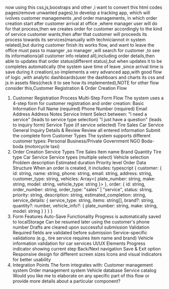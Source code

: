 now using this css,js,boostraps and other ,i want to convert this html codes pages(remove unwanted pages),to develop a tracking app, which will ivolves customer managements ,and order managements, in which order creation start after customer arrival at office ,where manager user will do for that process,then we creates order for customer accordingly to the kind of service customer wants,then after that customer will proceeds its process towards its services(manually with techniciannot in system related),but during customer finish its works flow, and want to leave the office must pass to maanger ,so manager ,will search for customer ,to see its informations(all customer info related all),including order details,then able to updates that order status(different status),but when updates it to be completes automatically (the system save time of leave ,since arrival time is save during it creation),so implements a very advanced app,with good flow of logic ,with analytic dashboards(user the dashboars and charts its css and js in assets files(check it to see how its implemented),NOTE for other flow consider this,Customer Registration & Order Creation Flow
1. Customer Registration Process
Multi-Step Form Flow
The system uses a 4-step form for customer registration and order creation:
Basic Information
Full Name (required)
Phone Number (required)
Email Address
Address
Notes
Service Intent
Select between:
"I need a service" (leads to service type selection)
"I just have a question" (leads to inquiry form)
Service Type (if service selected)
Tire Sales
Car Service
General Inquiry
Details & Review
Review all entered information
Submit the complete form
Customer Types
The system supports different customer types:
Personal
Business/Private
Government
NGO
Boda-boda (motorcycle taxi)
2. Order Creation
Service Types
Tire Sales
Item name
Brand
Quantity
Tire type
Car Service
Service types (multiple select)
Vehicle selection
Problem description
Estimated duration
Priority level
Order Data Structure
When an order is created, it includes:
typescript
{
  customer: {
    id: string,
    name: string,
    phone: string,
    email: string,
    address: string,
    customer_type: string,
    vehicles: Array<{
      plate_number: string,
      make: string,
      model: string,
      vehicle_type: string
    }>
  },
  order: {
    id: string,
    order_number: string,
    order_type: "sales" | "service",
    status: string,
    priority: string,
    description: string,
    estimated_completion: string,
    service_details: {
      service_type: string,
      items: string[],
      brand?: string,
      quantity?: number,
      vehicle_info?: {
        plate_number: string,
        make: string,
        model: string
      }
    }
  }
}
3. Form Features
Auto-Save Functionality
Progress is automatically saved to localStorage
Can be resumed later using the customer's phone number
Drafts are cleared upon successful submission
Validation
Required fields are validated before submission
Service-specific validations (e.g., tire service requires item name and brand)
Vehicle information validation for car services
UI/UX Elements
Progress indicator showing current step
Back/Next navigation
Save & Exit option
Responsive design for different screen sizes
Icons and visual indicators for better usability
4. Integration Points
The form integrates with:
Customer management system
Order management system
Vehicle database
Service catalog
Would you like me to elaborate on any specific part of this flow or provide more details about a particular component?
